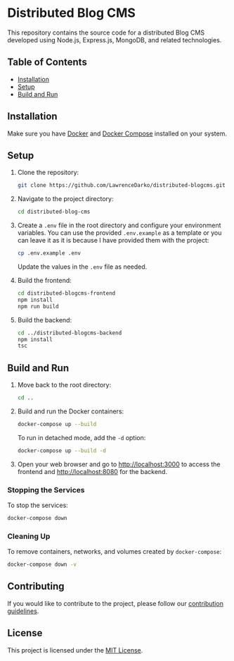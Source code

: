 
# Distributed Blog CMS

This repository contains the source code for a distributed Blog CMS developed using Node.js, Express.js, MongoDB, and related technologies.

## Table of Contents

- [Installation](#installation)
- [Setup](#setup)
- [Build and Run](#build-and-run)

## Installation

Make sure you have [Docker](https://www.docker.com/) and [Docker Compose](https://docs.docker.com/compose/install/) installed on your system.

## Setup

1. Clone the repository:

    ```bash
    git clone https://github.com/LawrenceDarko/distributed-blogcms.git
    ```

2. Navigate to the project directory:

    ```bash
    cd distributed-blog-cms
    ```

3. Create a `.env` file in the root directory and configure your environment variables. You can use the provided `.env.example` as a template or you can leave it as it is because I have provided them with the project:

    ```bash
    cp .env.example .env
    ```

    Update the values in the `.env` file as needed.

4. Build the frontend:

    ```bash
    cd distributed-blogcms-frontend
    npm install
    npm run build
    ```

5. Build the backend:

    ```bash
    cd ../distributed-blogcms-backend
    npm install
    tsc
    ```

## Build and Run

1. Move back to the root directory:

    ```bash
    cd ..
    ```

2. Build and run the Docker containers:

    ```bash
    docker-compose up --build
    ```

    To run in detached mode, add the `-d` option:

    ```bash
    docker-compose up --build -d
    ```

3. Open your web browser and go to [http://localhost:3000](http://localhost:3000) to access the frontend and [http://localhost:8080](http://localhost:8080) for the backend.

### Stopping the Services

To stop the services:

```bash
docker-compose down
```

### Cleaning Up

To remove containers, networks, and volumes created by `docker-compose`:

```bash
docker-compose down -v
```

## Contributing

If you would like to contribute to the project, please follow our [contribution guidelines](CONTRIBUTING.md).

## License

This project is licensed under the [MIT License](LICENSE).
```
